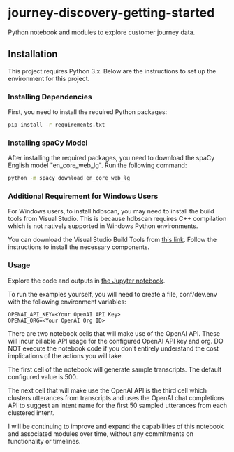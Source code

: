 # journey-discovery-getting-started
Python notebook and modules to explore customer journey data.

## Installation

This project requires Python 3.x. Below are the instructions to set up the environment for this project.

### Installing Dependencies

First, you need to install the required Python packages:

```bash
pip install -r requirements.txt
```

### Installing spaCy Model

After installing the required packages, you need to download the spaCy English model "en_core_web_lg". Run the following command:

```bash
python -m spacy download en_core_web_lg
```

### Additional Requirement for Windows Users
For Windows users, to install hdbscan, you may need to install the build tools from Visual Studio. This is because hdbscan requires C++ compilation which is not natively supported in Windows Python environments.

You can download the Visual Studio Build Tools from [this link](https://visualstudio.microsoft.com/downloads/). Follow the instructions to install the necessary components.

### Usage

Explore the code and outputs in [the Jupyter notebook](https://github.com/sitinc/journey-discovery-getting-started/blob/main/notes/journey-discovery-getting-started.ipynb).

To run the examples yourself, you will need to create a file, conf/dev.env with the following environment variables:

```conf/dev.env
OPENAI_API_KEY=<Your OpenAI API Key>
OPENAI_ORG=<Your OpenAI Org ID>
```

There are two notebook cells that will make use of the OpenAI API.  These will incur billable API usage for the 
configured OpenAI API key and org.  DO NOT execute the notebook code if you don't entirely understand the cost 
implications of the actions you will take.

The first cell of the notebook will generate sample transcripts.  The default configured value is 500.

The next cell that will make use the OpenAI API is the third cell which clusters utterances from transcripts and uses
the OpenAI chat completions API to suggest an intent name for the first 50 sampled utterances from each clustered 
intent.


I will be continuing to improve and expand the capabilities of this notebook and associated modules over time, without 
any commitments on functionality or timelines.
